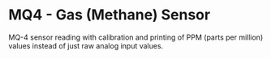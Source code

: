 # MQ4 - Gas (Methane) Sensor 
 
MQ-4 sensor reading with calibration and printing of PPM (parts per million) values instead of just raw analog input values.
